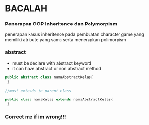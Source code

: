 # BACALAH

### Penerapan OOP Inheritence dan Polymorpism
penerapan kasus inheritence pada pembuatan character game yang memiliki atribute yang sama
serta menerapkan polimorpism

### abstract
- must be declare with abstract keyword
- it can have abstract or non abstract method

```java
public abstract class namaAbstractKelas{   
 }

//must extends in parent class

public class namaKelas extends namaAbstractKelas{
 }
```

### Correct me if im wrong!!!
